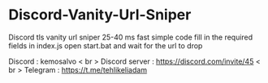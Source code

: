 # Discord-Vanity-Url-Sniper
Discord tls vanity url sniper 25-40 ms fast simple code fill in the required fields in index.js open start.bat and wait for the url to drop

Discord : kemosalvo < br >
Discord server : https://discord.com/invite/45 < br >
Telegram : https://t.me/tehlikeliadam
